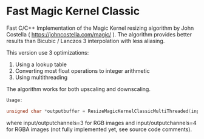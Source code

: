 # Fast Magic Kernel Classic
Fast C/C++ Implementation of the Magic Kernel resizing algorithm by John Costella ( https://johncostella.com/magic/ ). The algorithm provides better results than Bicubic / Lanczos 3 interpolation with less aliasing.

This version use 3 optimizations:
1. Using a lookup table
2. Converting most float operations to integer arithmetic
3. Using multithreading

The algorithm works for both upscaling and downscaling.

```C++
Usage:

unsigned char *outputbuffer = ResizeMagicKernelClassicMultiThreaded(inputbuffer, inputwidth, inputheight, inputchannels, outputwidth, outputheight, outputchannels, nrofthreads);
```

where input/outputchannels=3 for RGB images and input/outputchannels=4 for RGBA images (not fully implemented yet, see source code comments).


